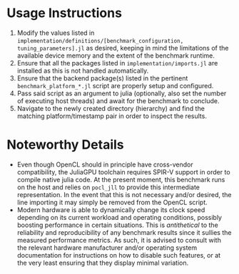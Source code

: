 # Usage Instructions

1. Modify the values listed in `implementation/definitions/[benchmark_configuration, tuning_parameters].jl` as desired, keeping in mind the limitations of the available device memory and the extent of the benchmark runtime.
2. Ensure that all the packages listed in `implementation/imports.jl` are installed as this is not handled automatically.
3. Ensure that the backend package(s) listed in the pertinent `benchmark_platform_*.jl` script are properly setup and configured.
4. Pass said script as an argument to julia (optionally, also set the number of executing host threads) and await for the benchmark to conclude.
5. Navigate to the newly created directory (hierarchy) and find the matching platform/timestamp pair in order to inspect the results.

# Noteworthy Details

- Even though OpenCL should in principle have cross-vendor compatibility, the JuliaGPU toolchain requires SPIR-V support in order to compile native julia code. At the present moment, this benchmark runs on the host and relies on `pocl_jll` to provide this intermediate representation. In the event that this is not necessary and/or desired, the line importing it may simply be removed from the OpenCL script.
- Modern hardware is able to dynamically change its clock speed depending on its current workload and operating conditions, possibly boosting performance in certain situations. This is *antithetical* to the reliability and reproducibility of any benchmark results since it sullies the measured performance metrics. As such, it is advised to consult with the relevant hardware manufacturer and/or operating system documentation for instructions on how to disable such features, or at the very least ensuring that they display minimal variation.
